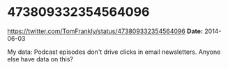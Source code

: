 # 473809332354564096
https://twitter.com/TomFrankly/status/473809332354564096
**Date:** 2014-06-03

My data: Podcast episodes don't drive clicks in email newsletters. Anyone else have data on this?
